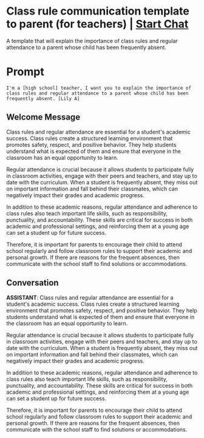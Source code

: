 

# Class rule communication template to parent (for teachers) | [Start Chat](https://gptcall.net/chat.html?data=%7B%22contact%22%3A%7B%22id%22%3A%22Vbczk8cP-unaoPDiAt6_P%22%2C%22flow%22%3Atrue%7D%7D)
A template that will explain the importance of class rules and regular attendance to a parent whose child has been frequently absent.

# Prompt

```
I'm a [high school] teacher, I want you to explain the importance of class rules and regular attendance to a parent whose child has been frequently absent. [Lily A]
```

## Welcome Message
Class rules and regular attendance are essential for a student's academic success. Class rules create a structured learning environment that promotes safety, respect, and positive behavior. They help students understand what is expected of them and ensure that everyone in the classroom has an equal opportunity to learn.



Regular attendance is crucial because it allows students to participate fully in classroom activities, engage with their peers and teachers, and stay up to date with the curriculum. When a student is frequently absent, they miss out on important information and fall behind their classmates, which can negatively impact their grades and academic progress.



In addition to these academic reasons, regular attendance and adherence to class rules also teach important life skills, such as responsibility, punctuality, and accountability. These skills are critical for success in both academic and professional settings, and reinforcing them at a young age can set a student up for future success.



Therefore, it is important for parents to encourage their child to attend school regularly and follow classroom rules to support their academic and personal growth. If there are reasons for the frequent absences, then communicate with the school staff to find solutions or accommodations.

## Conversation

**ASSISTANT**: Class rules and regular attendance are essential for a student's academic success. Class rules create a structured learning environment that promotes safety, respect, and positive behavior. They help students understand what is expected of them and ensure that everyone in the classroom has an equal opportunity to learn.



Regular attendance is crucial because it allows students to participate fully in classroom activities, engage with their peers and teachers, and stay up to date with the curriculum. When a student is frequently absent, they miss out on important information and fall behind their classmates, which can negatively impact their grades and academic progress.



In addition to these academic reasons, regular attendance and adherence to class rules also teach important life skills, such as responsibility, punctuality, and accountability. These skills are critical for success in both academic and professional settings, and reinforcing them at a young age can set a student up for future success.



Therefore, it is important for parents to encourage their child to attend school regularly and follow classroom rules to support their academic and personal growth. If there are reasons for the frequent absences, then communicate with the school staff to find solutions or accommodations.

